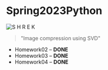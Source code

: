 # Spring2023Python

![S H R E K](/coolgif.gif)
> "Image compression using SVD"

- Homework02 – **DONE**
- Homework03 – **DONE**
- Homework04 – **DONE**
